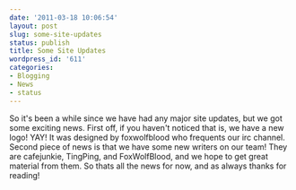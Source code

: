 ```yaml
---
date: '2011-03-18 10:06:54'
layout: post
slug: some-site-updates
status: publish
title: Some Site Updates
wordpress_id: '611'
categories:
- Blogging
- News
- status
---
```


So it's been a while since we have had any major site updates, but we got some exciting news. First off, if you haven't noticed that is, we have a new logo! YAY! It was designed by foxwolfblood who frequents our irc channel. Second piece of news is that we have some new writers on our team! They are cafejunkie, TingPing, and FoxWolfBlood, and we hope to get great material from them. So thats all the news for now, and as always thanks for reading!
